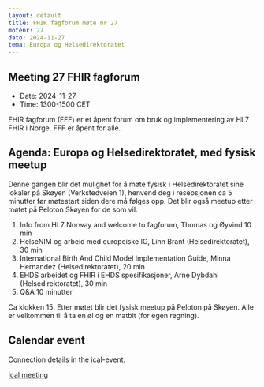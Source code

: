 ```yaml
---
layout: default
title: FHIR fagforum møte nr 27
motenr: 27
dato: 2024-11-27
tema: Europa og Helsedirektoratet
---
```


## Meeting 27 FHIR fagforum

* Date: 2024-11-27  
* Time: 1300-1500 CET

FHIR fagforum (FFF) er et åpent forum om bruk og implementering av HL7 FHIR i Norge. FFF er åpent for alle.

## Agenda: Europa og Helsedirektoratet, med fysisk meetup

Denne gangen blir det mulighet for å møte fysisk i Helsedirektoratet sine lokaler på Skøyen (Verkstedveien 1), henvend deg i resepsjonen ca 5 minutter før møtestart siden dere må følges opp. Det blir også meetup etter møtet på Peloton Skøyen for de som vil.

1. Info from HL7 Norway and welcome to fagforum, Thomas og Øyvind 10 min
2. HelseNIM og arbeid med europeiske IG, Linn Brant (Helsedirektoratet), 30 min
3. International Birth And Child Model Implementation Guide, Minna Hernandez (Helsedirektoratet), 20 min
4. EHDS arbeidet og FHIR i EHDS spesifikasjoner, Arne Dybdahl (Helsedirektoratet), 30 min
5. Q&A 10 minutter

Ca klokken 15: Etter møtet blir det fysisk meetup på Peloton på Skøyen. Alle er velkommen til å ta en øl og en matbit (for egen regning).

## Calendar event

Connection details in the ical-event.

[Ical meeting](ical/FHIR%20fagforum%20%2327.ics)